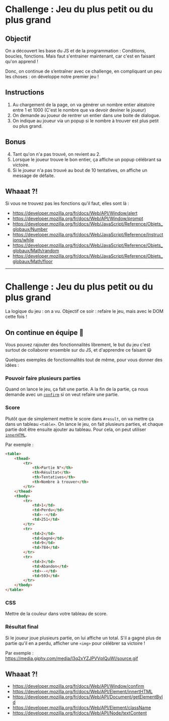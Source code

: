 # Challenge : Jeu du plus petit ou du plus grand

## Objectif

On a découvert les base du JS et de la programmation : Conditions, boucles, fonctions. Mais faut s'entrainer maintenant, car c'est en faisant qu'on apprend !

Donc, on continue de s’entraîner avec ce challenge, en compliquant un peu les choses : on développe notre premier jeu !

## Instructions

1. Au chargement de la page, on va générer un nombre entier aléatoire entre 1 et 1000 (C'est le nombre que va devoir deviner le joueur)
2. On demande au joueur de rentrer un entier dans une boite de dialogue.
3. On indique au joueur via un popup si le nombre à trouver est plus petit ou plus grand.

## Bonus

4. Tant qu'on n'a pas trouvé, on revient au 2.
5. Lorsque le joueur trouve le bon entier, ça affiche un popup célébrant sa victoire.
6. Si le joueur n'a pas trouvé au bout de 10 tentatives, on affiche un message de défaite.

## Whaaat ?!

Si vous ne trouvez pas les fonctions qu'il faut, elles sont là :
- https://developer.mozilla.org/fr/docs/Web/API/Window/alert
- https://developer.mozilla.org/fr/docs/Web/API/Window/prompt
- https://developer.mozilla.org/fr/docs/Web/JavaScript/Reference/Objets_globaux/Number
- https://developer.mozilla.org/fr/docs/Web/JavaScript/Reference/Instructions/while
- https://developer.mozilla.org/fr/docs/Web/JavaScript/Reference/Objets_globaux/Math/random
- https://developer.mozilla.org/fr/docs/Web/JavaScript/Reference/Objets_globaux/Math/floor



------------


# Challenge : Jeu du plus petit ou du plus grand

La logique du jeu : on a vu. Objectif ce soir : refaire le jeu, mais avec le DOM cette fois !

## On continue en équipe :muscle:

Vous pouvez rajouter des fonctionnalités librement, le but du jeu c'est surtout
de collaborer ensemble sur du JS, et d'apprendre ce faisant :smiley:

Quelques exemples de fonctionnalités tout de même, pour vous donner des idées :

### Pouvoir faire plusieurs parties

Quand on lance le jeu, ça fait une partie. A la fin de la partie, ça nous demande
avec un [`confirm`](https://developer.mozilla.org/fr/docs/Web/API/Window/confirm)
si on veut refaire une partie.

### Score

Plutôt que de simplement mettre le score dans `#result`, on va mettre ça dans
un tableau `<table>`. On lance le jeu, on fait plusieurs parties, et chaque
partie doit être ensuite ajouter au tableau. Pour cela, on peut utiliser
[`innerHTML`](https://developer.mozilla.org/fr/docs/Web/API/Element/innertHTML).

Par exemple :

```html
<table>
	<thead>
		<tr>
			<th>Partie N°</th>
			<th>Résultat</th>
			<th>Tentatives</th>
			<th>Nombre à trouver</th>
		</tr>
	</thead>
	<tbody>
		<tr>
			<td>1</td>
			<td>Perdu</td>
			<td>--</td>
			<td>251</td>
		</tr>
		<tr>
			<td>2</td>
			<td>Gagné</td>
			<td>9</td>
			<td>784</td>
		</tr>
		<tr>
			<td>3</td>
			<td>Abandon</td>
			<td>--</td>
			<td>593</td>
		</tr>
	</tbody>
</table>
```

### CSS

Mettre de la couleur dans votre tableau de score.

### Résultat final

Si le joueur joue plusieurs partie, on lui affiche un total.
S'il a gagné plus de partie qu'il en a perdu, afficher une
`<img>` pour célébrer sa victoire !

Par exemple : https://media.giphy.com/media/l3q2xYZJPVVplQuWI/source.gif


## Whaaat ?!

- https://developer.mozilla.org/fr/docs/Web/API/Window/confirm
- https://developer.mozilla.org/fr/docs/Web/API/Element/innertHTML
- https://developer.mozilla.org/fr/docs/Web/API/Document/getElementById
- https://developer.mozilla.org/fr/docs/Web/API/Element/className
- https://developer.mozilla.org/fr/docs/Web/API/Node/textContent
